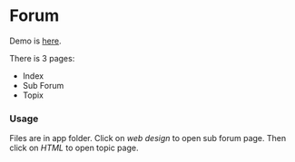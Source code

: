 # Forum

Demo is [here](https://htmlpreview.github.io/?https://github.com/web-man/faks-forum/blob/master/app/index.html).

There is 3 pages:
- Index
- Sub Forum
- Topix

### Usage

Files are in app folder. Click on *web design* to open sub forum page. Then click on *HTML* to open topic page.